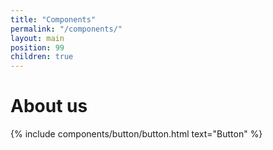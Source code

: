 ```yaml
---
title: "Components"
permalink: "/components/"
layout: main
position: 99
children: true
---
```


<h1>About us</h1>
{% include components/button/button.html text="Button" %}